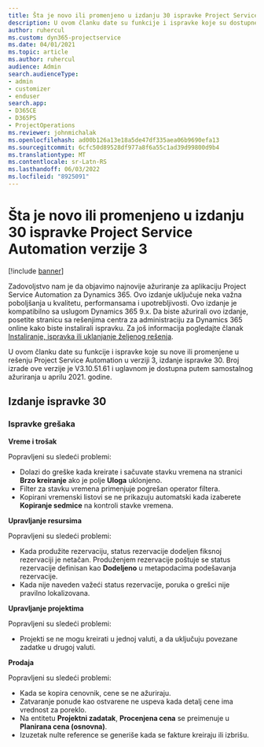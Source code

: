```yaml
---
title: Šta je novo ili promenjeno u izdanju 30 ispravke Project Service Automation verzije 3
description: U ovom članku date su funkcije i ispravke koje su dostupne u izdanju 30 ispravke za Project Service Automation u verziji 3.
author: ruhercul
ms.custom: dyn365-projectservice
ms.date: 04/01/2021
ms.topic: article
ms.author: ruhercul
audience: Admin
search.audienceType:
- admin
- customizer
- enduser
search.app:
- D365CE
- D365PS
- ProjectOperations
ms.reviewer: johnmichalak
ms.openlocfilehash: ad00b126a13e18a5de47df335aea06b9690efa13
ms.sourcegitcommit: 6cfc50d89528df977a8f6a55c1ad39d99800d9b4
ms.translationtype: MT
ms.contentlocale: sr-Latn-RS
ms.lasthandoff: 06/03/2022
ms.locfileid: "8925091"
---
```

# <a name="whats-new-or-changed-in-project-service-automation-update-release-30-v3"></a>Šta je novo ili promenjeno u izdanju 30 ispravke Project Service Automation verzije 3

[!include [banner](../includes/psa-now-project-operations.md)]

Zadovoljstvo nam je da objavimo najnovije ažuriranje za aplikaciju Project Service Automation za Dynamics 365. Ovo izdanje uključuje neka važna poboljšanja u kvalitetu, performansama i upotrebljivosti. Ovo izdanje je kompatibilno sa uslugom Dynamics 365 9.x. Da biste ažurirali ovo izdanje, posetite stranicu sa rešenjima centra za administraciju za Dynamics 365 online kako biste instalirali ispravku. Za još informacija pogledajte članak [Instaliranje, ispravka ili uklanjanje željenog rešenja](/power-platform/admin/install-remove-preferred-solution).

U ovom članku date su funkcije i ispravke koje su nove ili promenjene u rešenju Project Service Automation u verziji 3, izdanje ispravke 30. Broj izrade ove verzije je V3.10.51.61 i uglavnom je dostupna putem samostalnog ažuriranja u aprilu 2021. godine.

## <a name="update-release-30"></a>Izdanje ispravke 30

### <a name="bug-fixes"></a>Ispravke grešaka

**Vreme i trošak**

Popravljeni su sledeći problemi:

- Dolazi do greške kada kreirate i sačuvate stavku vremena na stranici **Brzo kreiranje** ako je polje **Uloga** uklonjeno.
- Filter za stavku vremena primenjuje pogrešan operator filtera.
- Kopirani vremenski listovi se ne prikazuju automatski kada izaberete **Kopiranje sedmice** na kontroli stavke vremena.

**Upravljanje resursima**

Popravljeni su sledeći problemi:

- Kada produžite rezervaciju, status rezervacije dodeljen fiksnoj rezervaciji je netačan. Produženjem rezervacije poštuje se status rezervacije definisan kao **Dodeljeno** u metapodacima podešavanja rezervacije.
- Kada nije naveden važeći status rezervacije, poruka o grešci nije pravilno lokalizovana.

**Upravljanje projektima**

Popravljeni su sledeći problemi:

- Projekti se ne mogu kreirati u jednoj valuti, a da uključuju povezane zadatke u drugoj valuti.

**Prodaja**

Popravljeni su sledeći problemi:

- Kada se kopira cenovnik, cene se ne ažuriraju.
- Zatvaranje ponude kao ostvarene ne uspeva kada detalj cene ima vrednost za poreklo.
- Na entitetu **Projektni zadatak**, **Procenjena cena** se preimenuje u **Planirana cena (osnovna)**.
- Izuzetak nulte reference se generiše kada se fakture kreiraju ili izbrišu.
